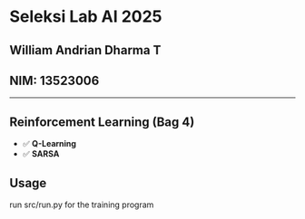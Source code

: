 # Seleksi Lab AI 2025

## William Andrian Dharma T

## NIM: 13523006

---

## Reinforcement Learning (Bag 4)

- ✅ **Q-Learning**
- ✅ **SARSA**

## Usage

run src/run.py for the training program
